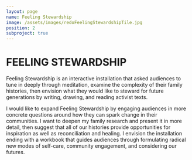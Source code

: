 ```yaml
---
layout: page
name: Feeling Stewardship
image: /assets/images/redoFeelingStewardshipTile.jpg
position: 2
subproject: true
---
```


# FEELING STEWARDSHIP

Feeling Stewardship is an interactive installation that asked audiences to tune in deeply through meditation, examine the complexity of their family histories, then envision what they would like to steward for future generations by writing, drawing, and reading activist texts. 

I would like to expand Feeling Stewardship by engaging audiences in more concrete questions around how they can spark change in their communities. I want to deepen my family research and present it in more detail, then suggest that all of our histories provide opportunities for inspiration as well as reconciliation and healing. I envision the installation ending with a workbook that guides audiences through formulating radical new modes of self-care, community engagement, and considering our futures.

